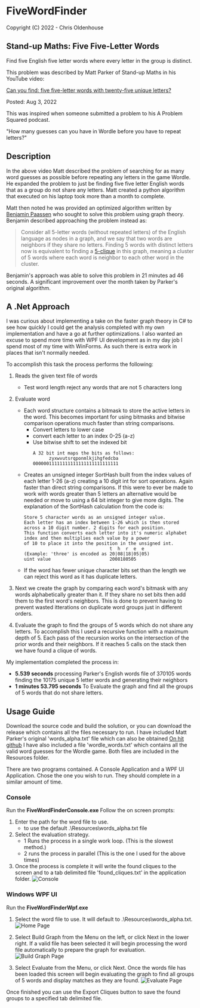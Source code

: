 # FiveWordFinder
Copyright (C) 2022 - Chris Oldenhouse

## Stand-up Maths: Five Five-Letter Words
Find five English five letter words where every letter in the group is distinct.

This problem was described by Matt Parker of Stand-up Maths in his YouTube video:

[Can you find: five five-letter words with twenty-five unique letters?](https://www.youtube.com/watch?v=_-AfhLQfb6w)

Posted: Aug 3, 2022

This was inspired when someone submitted a problem to his A Problem Squared podcast.

"How many guesses can you have in Wordle before you have to repeat letters?"

## Description
In the above video Matt described the problem of searching for as many word guesses as possible before repeating any letters in the game Wordle. He expanded the problem to just be finding five five letter English words that as a group do not share any letters. Matt created a python algorithm that executed on his laptop took more than a month to complete.

Matt then noted he was provided an optimized algorithm written by [Benjamin Paassen](https://gitlab.com/bpaassen/five_clique) who sought to solve this problem using graph theory. Benjamin described approaching the problem instead as:
>Consider all 5-letter words (without repeated letters) of the English language as nodes in a graph, and we say that two words are neighbors if they share no letters. Finding 5 words with distinct letters now is equivalent to finding a [5-clique](https://en.wikipedia.org/wiki/Clique_(graph_theory)) in this graph, meaning a cluster of 5 words where each word is neighbor to each other word in the cluster.

Benjamin's approach was able to solve this problem in 21 minutes ad 46 seconds. A significant improvement over the month taken by Parker's original algorithm.

## A .Net Approach
I was curious about implementing a take on the faster graph theory in C# to see how quickly I could get the analysis completed with my own implementation and have a go at further optimizations. I also wanted an excuse to spend more time with WPF UI development as in my day job I spend most of my time with WinForms. As such there is extra work in places that isn't normally needed.

To accomplish this task the process performs the following:
1. Reads the given text file of words
   - Test word length reject any words that are not 5 characters long

2. Evaluate word
   - Each word structure contains a bitmask to store the active letters in the word. This becomes important for using bitmasks and bitwise comparison operations much faster than string comparisons.
     - Convert letters to lower case
     - convert each letter to an index 0-25 (a-z)
     - Use bitwise shift to set the indexed bit
       ```
       A 32 bit int maps the bits as follows:
             zyxwvutsrqponmlkjihgfedcba
       00000011111111111111111111111111
   - Creates an unsigned integer SortHash built from the index values of each letter 1-26 (a-z) creating a 10 digit int for sort operations. Again faster than direct string comparisons. If this were to ever be made to work with words greater than 5 letters an alternative would be needed or move to using a 64 bit integer to give more digits. The explanation of the SortHash calculation from the code is:
     ```
     Store 5 character words as an unsigned integer value.
     Each letter has an index between 1-26 which is then stored across a 10 digit number. 2 digits for each position.
     This function converts each letter into it's numeric alphabet index and then multiplies each value by a power
     of 10 to place it into the position in the unsigned int.
                                     t  h  r  e  e
     (Example: 'three' is encoded as 20|08|18|05|05)
     uint value                      2008180505
   - If the word has fewer unique character bits set than the length we can reject this word as it has duplicate letters.

3. Next we create the graph by comparing each word's bitmask with any words alphabetically greater than it. If they share no set bits then add them to the first word's neighbors. This is done to prevent having to prevent wasted itterations on duplicate word groups just in different orders.

4. Evaluate the graph to find the groups of 5 words which do not share any letters. To accomplish this I used a recursive function with a maximum depth of 5. Each pass of the recursion works on the intersection of the prior words and their neighbors. If it reaches 5 calls on the stack then we have found a clique of words.

My implementation completed the process in:
- **5.539 seconds** processing Parker's English words file of 370105 words finding the 10175 unique 5 letter words and generating their neighbors
- **1 minutes 53.795 seconds** To Evaluate the graph and find all the groups of 5 words that do not share letters.

## Usage Guide
Download the source code and build the solution, or you can download the release which contains all the files necessary to run.
I have included Matt Parker's original 'words_alpha.txt' file which can also be obtained [On hit github](https://github.com/dwyl/english-words)
I have also included a file 'wordle_words.txt' which contains all the valid word guesses for the Wordle game.
Both files are included in the Resources folder.

There are two programs contained. A Console Application and a WPF UI Application.
Chose the one you wish to run. They should complete in a similar amount of time.

### Console
Run the **FiveWordFinderConsole.exe**
Follow the on screen prompts:
1. Enter the path for the word file to use.
   - <Enter> to use the default .\Resources\words_alpha.txt file
2. Select the evaluation strategy.
   - 1 Runs the process in a single work loop. (This is the slowest method.)
   - 2 runs the process in parallel (This is the one I used for the above times)
3. Once the process is complete it will write the found cliques to the screen and to a tab delimited file 'found_cliques.txt' in the application folder.
![Console](SampleImages/Console.png)
  
### Windows WPF UI
Run the **FiveWordFinderWpf.exe**
1. Select the word file to use. It will default to .\Resources\words_alpha.txt.
![Home Page](SampleImages/Wpf_Home.png)

2. Select Build Graph from the Menu on the left, or click Next in the lower right. If a valid file has been selected it will begin processing the word file automatically to prepare the graph for evaluation.
![Build Graph Page](SampleImages/Wpf_BuildGraph.png)
  
3. Select Evaluate from the Menu, or click Next. Once the words file has been loaded this screen will begin evaluating the graph to find all groups of 5 words and display matches as they are found.
![Evaluate Page](SampleImages/Wpf_Evaluate.png)

Once finished you can use the Export Cliques button to save the found groups to a specified tab delimited file.
